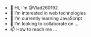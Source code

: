 - 👋 Hi, I’m @Vlad260192
- 👀 I’m interested in web technologies
- 🌱 I’m currently learning JavaScript
- 💞️ I’m looking to collaborate on ...
- 📫 How to reach me ...

<!---
Vlad260192/Vlad260192 is a ✨ special ✨ repository because its `README.md` (this file) appears on your GitHub profile.
You can click the Preview link to take a look at your changes.
--->
